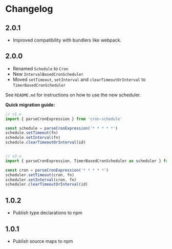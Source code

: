# Changelog

## 2.0.1
* Improved compatibility with bundlers like webpack.

## 2.0.0
* Renamed `Schedule` to `Cron`
* New `IntervalBasedCronScheduler`
* Moved `setTimeout`, `setInterval` and `clearTimeoutOrInterval` to `TimerBasedCronScheduler`

See `README.md` for instructions on how to use the new scheduler.

**Quick migration guide:**
```ts
// v1.x
import { parseCronExpression } from 'cron-schedule'

const schedule = parseCronExpression('* * * * *')
schedule.setTimeout(fn)
schedule.setInterval(fn)
schedule.clearTimeoutOrInterval(id)


// v2.x
import { parseCronExpression, TimerBasedCronScheduler as scheduler } from 'cron-schedule'

const cron = parseCronExpression('* * * * *')
scheduler.setTimeout(cron, fn)
scheduler.setInterval(cron, fn)
scheduler.clearTimeoutOrInterval(id)
```

## 1.0.2
* Publish type declarations to npm

## 1.0.1
* Publish source maps to npm